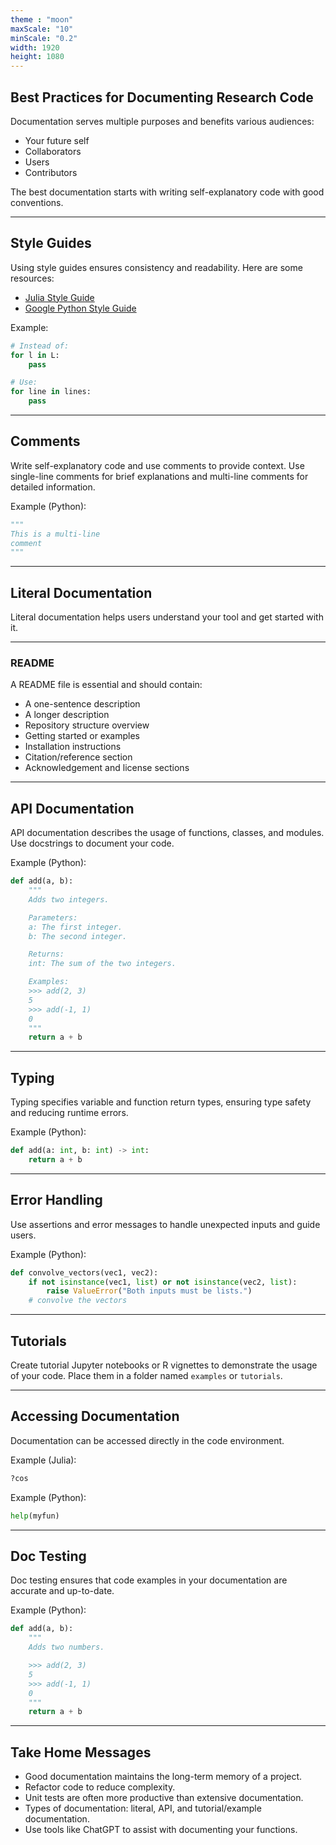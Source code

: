 ```yaml
---
theme : "moon"
maxScale: "10"
minScale: "0.2"
width: 1920
height: 1080
---
```


## Best Practices for Documenting Research Code
Documentation serves multiple purposes and benefits various audiences:
- Your future self
- Collaborators
- Users
- Contributors

The best documentation starts with writing self-explanatory code with good conventions.

---

## Style Guides
Using style guides ensures consistency and readability. Here are some resources:
- [Julia Style Guide](https://docs.julialang.org/en/v1/manual/style-guide/)
- [Google Python Style Guide](https://google.github.io/styleguide/pyguide.html)

Example:
```python
# Instead of:
for l in L:
    pass

# Use:
for line in lines:
    pass
```

---

## Comments
Write self-explanatory code and use comments to provide context. Use single-line comments for brief explanations and multi-line comments for detailed information.

Example (Python):
```python
"""
This is a multi-line  
comment
"""
```

---

## Literal Documentation
Literal documentation helps users understand your tool and get started with it.

---

### README
A README file is essential and should contain:
- A one-sentence description
- A longer description
- Repository structure overview
- Getting started or examples
- Installation instructions
- Citation/reference section
- Acknowledgement and license sections

---

## API Documentation
API documentation describes the usage of functions, classes, and modules. Use docstrings to document your code.

Example (Python):
```python
def add(a, b):
    """
    Adds two integers.

    Parameters:
    a: The first integer.
    b: The second integer.

    Returns:
    int: The sum of the two integers.

    Examples:
    >>> add(2, 3)
    5
    >>> add(-1, 1)
    0
    """
    return a + b
```

---

## Typing
Typing specifies variable and function return types, ensuring type safety and reducing runtime errors.

Example (Python):
```python
def add(a: int, b: int) -> int:
    return a + b
```


---

## Error Handling
Use assertions and error messages to handle unexpected inputs and guide users.

Example (Python):
```python
def convolve_vectors(vec1, vec2):
    if not isinstance(vec1, list) or not isinstance(vec2, list):
        raise ValueError("Both inputs must be lists.")
    # convolve the vectors
```

---

## Tutorials
Create tutorial Jupyter notebooks or R vignettes to demonstrate the usage of your code. Place them in a folder named `examples` or `tutorials`.

---

## Accessing Documentation
Documentation can be accessed directly in the code environment.

Example (Julia):
```julia
?cos
```

Example (Python):
```python
help(myfun)
```

---

## Doc Testing
Doc testing ensures that code examples in your documentation are accurate and up-to-date.

Example (Python):
```python
def add(a, b):
    """
    Adds two numbers.

    >>> add(2, 3)
    5
    >>> add(-1, 1)
    0
    """
    return a + b
```

---

## Take Home Messages
- Good documentation maintains the long-term memory of a project.
- Refactor code to reduce complexity.
- Unit tests are often more productive than extensive documentation.
- Types of documentation: literal, API, and tutorial/example documentation.
- Use tools like ChatGPT to assist with documenting your functions.

